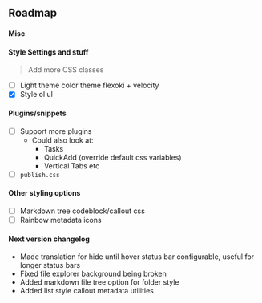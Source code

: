## Roadmap

#### Misc

#### Style Settings and stuff
> Add more CSS classes
- [ ] Light theme color theme flexoki + velocity
- [x] Style ol ul

#### Plugins/snippets
- [ ] Support more plugins
  - Could also look at:
    - Tasks
    <!-- - Excalidraw (too difficult to style) -->
    - QuickAdd (override default css variables)
    - Vertical Tabs etc
- [ ] `publish.css`

#### Other styling options
- [ ] Markdown tree codeblock/callout css
- [ ] Rainbow metadata icons
<!-- - [ ] PDF export styling (class select). Not happening when it is impossible to debug -->

#### Next version changelog
- Made translation for hide until hover status bar configurable, useful for longer status bars
- Fixed file explorer background being broken
- Added markdown file tree option for folder style
- Added list style callout metadata utilities